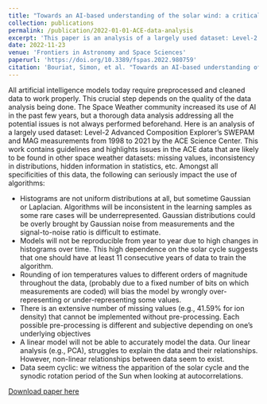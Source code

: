 ```yaml
---
title: "Towards an AI-based understanding of the solar wind: a critical data analysis of ACE data"
collection: publications
permalink: /publication/2022-01-01-ACE-data-analysis
excerpt: 'This paper is an analysis of a largely used dataset: Level-2 Advanced Composition Explorer’s SWEPAM and MAG measurements from 1998 to 2021 by the ACE Science Center. This work contains guidelines and highlights issues in the ACE data that are likely to be found in other space weather datasets: missing values, inconsistency in distributions, hidden information in statistics, etc.'
date: 2022-11-23
venue: 'Frontiers in Astronomy and Space Sciences'
paperurl: 'https://doi.org/10.3389/fspas.2022.980759'
citation: 'Bouriat, Simon, et al. "Towards an AI-based understanding of the solar wind: a critical data analysis of ACE data." Frontiers in Astronomy and Space Sciences: 311.'
---
```


All artificial intelligence models today require preprocessed and cleaned data to work properly. This crucial step depends on the quality of the data analysis being done. The Space Weather community increased its use of AI in the past few years, but a thorough data analysis addressing all the potential issues is not always performed beforehand. Here is an analysis of a largely used dataset: Level-2 Advanced Composition Explorer’s SWEPAM and MAG measurements from 1998 to 2021 by the ACE Science Center. This work contains guidelines and highlights issues in the ACE data that are likely to be found in other space weather datasets: missing values, inconsistency in distributions, hidden information in statistics, etc. Amongst all specificities of this data, the following can seriously impact the use of algorithms:
- Histograms are not uniform distributions at all, but sometime Gaussian or Laplacian. Algorithms will be inconsistent in the learning samples as some rare cases will be underrepresented. Gaussian distributions could be overly brought by Gaussian noise from measurements and the signal-to-noise ratio is difficult to estimate.
- Models will not be reproducible from year to year due to high changes in histograms over time. This high dependence on the solar cycle suggests that one should have at least 11 consecutive years of data to train the algorithm.
- Rounding of ion temperatures values to different orders of magnitude throughout the data, (probably due to a fixed number of bits on which measurements are coded) will bias the model by wrongly over-representing or under-representing some values.
- There is an extensive number of missing values (e.g., 41.59% for ion density) that cannot be implemented without pre-processing. Each possible pre-processing is different and subjective depending on one’s underlying objectives
- A linear model will not be able to accurately model the data. Our linear analysis (e.g., PCA), struggles to explain the data and their relationships. However, non-linear relationships between data seem to exist.
- Data seem cyclic: we witness the apparition of the solar cycle and the synodic rotation period of the Sun when looking at autocorrelations.

[Download paper here](https://www.frontiersin.org/articles/10.3389/fspas.2022.980759/pdf)
